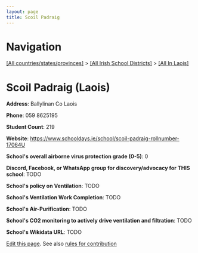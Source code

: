 ```yaml
---
layout: page
title: Scoil Padraig
---
```

# Navigation

[[All countries/states/provinces]](../../..) > [[All Irish School Districts]](../..) > [[All In Laois]](..)

# Scoil Padraig (Laois)

**Address**: Ballylinan Co Laois

**Phone**: 059 8625195

**Student Count**: 219

**Website**: <https://www.schooldays.ie/school/scoil-padraig-rollnumber-17064U>

**School's overall airborne virus protection grade (0-5)**: 0

**Discord, Facebook, or WhatsApp group for discovery/advocacy for THIS school**: TODO

**School's policy on Ventilation**: TODO

**School's Ventilation Work Completion**: TODO

**School's Air-Purification**: TODO

**School's CO2 monitoring to actively drive ventilation and filtration**: TODO

**School's Wikidata URL**: TODO


[Edit this page](https://github.com/ventilate-schools/Ireland/edit/main/./Laois/Scoil_Padraig.md). See also [rules for contribution](../../../contribution-rules/)